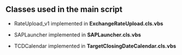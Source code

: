 ## Classes used in the main script

* RateUpload_v1 implemented in **ExchangeRateUpload.cls.vbs**

* SAPLauncher implemented in   **SAPLauncher.cls.vbs**

* TCDCalendar implemented in **TargetClosingDateCalendar.cls.vbs**



